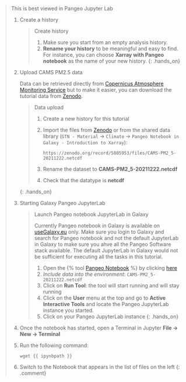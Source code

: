 > <comment-title>This is best viewed in Pangeo Jupyter Lab</comment-title>
>
> 1. Create a history
>
>     > <hands-on-title>Create history</hands-on-title>
>     >
>     > 1. Make sure you start from an empty analysis history.
>     > 2. **Rename your history** to be meaningful and easy to find. For instance, you can choose **Xarray with Pangeo notebook** as the name of your new history.
>     {: .hands_on}
>
>
> 2. Upload CAMS PM2.5 data
>
>    Data can be retrieved directly from [Copernicus Atmosphere Monitoring Service](https://ads.atmosphere.copernicus.eu/) but to make it easier, you can download the tutorial data from [Zenodo](https://zenodo.org/record/5805953/files/CAMS-PM2_5-20211222.netcdf).
>
>    > <hands-on-title>Data upload</hands-on-title>
>    >
>    > 1. Create a new history for this tutorial
>    > 2. Import the files from [Zenodo](https://doi.org/10.5281/zenodo.5805953) or from
>    >    the shared data library (`GTN - Material` -> `Climate` -> `Pangeo Notebook in Galaxy - Introduction to Xarray`):
>    >
>    >    ```
>    >    https://zenodo.org/record/5805953/files/CAMS-PM2_5-20211222.netcdf
>    >    ```
>    >
>    > 3. Rename the dataset to **CAMS-PM2_5-20211222.netcdf**
>    > 4. Check that the datatype is **netcdf**
>    >
>    {: .hands_on}
>
> 3. Starting Galaxy Pangeo JupyterLab
>
>    > <hands-on-title>Launch Pangeo notebook JupyterLab in Galaxy</hands-on-title>
>    >
>    > Currently Pangeo notebook in Galaxy is available on [useGalaxy.eu](https://usegalaxy.eu) only. Make sure you login to Galaxy and search for Pangeo notebook and not the default JupyterLab in Galaxy to make sure you ahve all the Pangeo Software stack available. The default JupyterLab in Galaxy would not be sufficient for executing all the tasks in this tutorial.
>    >
>    > 1. Open the {% tool [Pangeo Notebook](interactive_tool_pangeo_notebook) %} by clicking [here](https://usegalaxy.eu/?tool_id=interactive_tool_pangeo_notebook)
>    > 2. *Include data into the environment*: `CAMS-PM2_5-20211222.netcdf`
>    > 3. Click on **Run Tool**: the tool will start running and will stay running
>    > 4. Click on the **User** menu at the top and go to **Active Interactive Tools** and locate the Pangeo JupyterLab instance you started.
>    > 5. Click on your Pangeo JupyterLab instance
>    {: .hands_on}
>
> 4. Once the notebook has started, open a Terminal in Jupyter **File → New → Terminal**
>
> 5. Run the following command:
>
>    ```
>    wget {{ ipynbpath }}
>    ```
>
> 6. Switch to the Notebook that appears in the list of files on the left
{: .comment}
